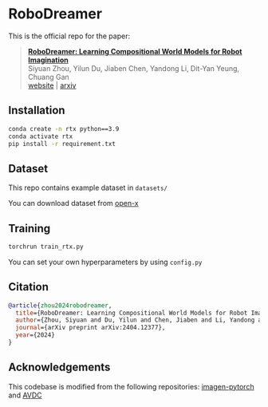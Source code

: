 # RoboDreamer

This is the official repo for the paper:

> **[RoboDreamer: Learning Compositional World Models for Robot Imagination](https://robovideo.github.io/)**  \
> Siyuan Zhou, Yilun Du, Jiaben Chen, Yandong Li, Dit-Yan Yeung, Chuang Gan \
> [website](https://robovideo.github.io/) | [arxiv](https://arxiv.org/abs/2404.12377)

## Installation


```bash
conda create -n rtx python==3.9
conda activate rtx
pip install -r requirement.txt
```

## Dataset

This repo contains example dataset in `datasets/` 

You can download dataset from [open-x](https://robotics-transformer-x.github.io/)

## Training

```bash
torchrun train_rtx.py
```

You can set your own hyperparameters by using `config.py`

## Citation

```bib
@article{zhou2024robodreamer,
  title={RoboDreamer: Learning Compositional World Models for Robot Imagination},
  author={Zhou, Siyuan and Du, Yilun and Chen, Jiaben and Li, Yandong and Yeung, Dit-Yan and Gan, Chuang},
  journal={arXiv preprint arXiv:2404.12377},
  year={2024}
}
```

## Acknowledgements

This codebase is modified from the following repositories:
[imagen-pytorch](https://github.com/lucidrains/imagen-pytorch) and
[AVDC](https://github.com/flow-diffusion/AVDC)